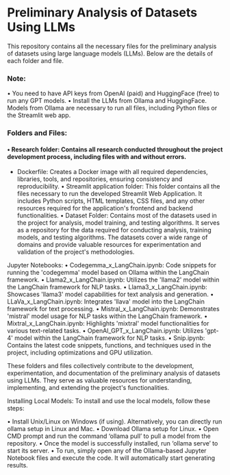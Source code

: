 # Preliminary Analysis of Datasets Using LLMs
This repository contains all the necessary files for the preliminary analysis of datasets using large language models (LLMs). 
Below are the details of each folder and file.

### Note:
• You need to have API keys from OpenAI (paid) and HuggingFace (free) to run any GPT models.
• Install the LLMs from Ollama and HuggingFace. Models from Ollama are necessary to run all files, including Python files or the Streamlit web app.

### Folders and Files:
#### • Research folder: Contains all research conducted throughout the project development process, including files with and without errors.
- Dockerfile: Creates a Docker image with all required dependencies, libraries, tools, and repositories, ensuring consistency and reproducibility.
• Streamlit application folder: This folder contains all the files necessary to run the developed Streamlit Web Application. It includes Python scripts, HTML
templates, CSS files, and any other resources required for the application's frontend and backend functionalities.
• Dataset Folder: Contains most of the datasets used in the project for analysis, model training, and testing algorithms. It serves as a repository for the data
required for conducting analysis, training models, and testing algorithms. The datasets cover a wide range of domains and
provide valuable resources for experimentation and validation of the project's methodologies.

Jupyter Notebooks:
• Codegemma_x_LangChain.ipynb: Code snippets for running the 'codegemma' model based on Ollama within the LangChain framework.
• Llama2_x_LangChain.ipynb: Utilizes the 'llama2' model within the LangChain framework for NLP tasks.
• Llama3_x_LangChain.ipynb: Showcases 'llama3' model capabilities for text analysis and generation.
• LLaVa_x_LangChain.ipynb: Integrates 'llava' model into the LangChain framework for text processing.
• Mistral_x_LangChain.ipynb: Demonstrates 'mistral' model usage for NLP tasks within the LangChain framework.
• Mixtral_x_LangChain.ipynb: Highlights 'mixtral' model functionalities for various text-related tasks.
• OpenAI_GPT_x_LangChain.ipynb: Utilizes 'gpt-4' model within the LangChain framework for NLP tasks.
• Snip.ipynb: Contains the latest code snippets, functions, and techniques used in the project, including optimizations and GPU utilization.

These folders and files collectively contribute to the development, experimentation, and documentation of the preliminary analysis of datasets using LLMs. 
They serve as valuable resources for understanding, implementing, and extending the project's functionalities.

Installing Local Models:
To install and use the local models, follow these steps:

• Install Unix/Linux on Windows (if using). Alternatively, you can directly run ollama setup in Linux and Mac.
• Download Ollama setup for Linux.
• Open CMD prompt and run the command ‘ollama pull’ to pull a model from the repository.
• Once the model is successfully installed, run ‘ollama serve’ to start its server.
• To run, simply open any of the Ollama-based Jupyter Notebook files and execute the code. It will automatically start generating results.
